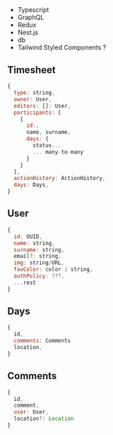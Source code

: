 ##

- Typescript
- GraphQL
- Redux
- Nest.js
- db
- Tailwind Styled Components ?

## Timesheet

```js
{
  type: string,
  owner: User,
  editors: []: User,
  participants: [
    {
      id:,
      name, surname,
      days: {
        status...
        ... many-to-many
      }
    }
  ],
  actionHistory: ActionHistory,
  days: Days,
}
```

## User

```js
{
  id: UUID,
  name: string,
  surname: string,
  email?: string,
  img: string/URL,
  favColor: color | string,
  authPolicy: ???,
  ...rest
}
```

## Days

```js
{
  id,
  comments: Comments
  location,
}
```

## Comments

```js
{
  id,
  comment,
  user: User,
  location?: Location
}
```

